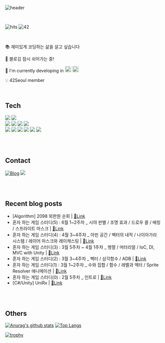 
![header](https://capsule-render.vercel.app/api?type=cylinder&color=timeGradient&height=160&text=Sunhye%20Kim&fontSize=48&fontAlignY=45&desc=Hello%20World!&descAlignY=70&animation=fadeIn)


</br>

![hits](https://myhits.vercel.app/api/hit/https%3A%2F%2Fgithub.com%2Fmocha-kim?color=green&label=hits&size=small)
![42](https://img.shields.io/badge/Born2Code-sunhkim-F5DF4D?style=flat&logo=42&logoColor=white)

</br>

📚  재미있게 코딩하는 삶을 살고 싶습니다

💌  블로깅 잠시 쉬어가는 중!
  
🔭  I'm currently developing in
<img src="https://profilinator.rishav.dev/skills-assets/csharp-original.svg" alt="C#" height="20">  <img src="https://profilinator.rishav.dev/skills-assets/cplusplus-original.svg" alt="C++" height="20"> 
  
💡  42Seoul member

</br>

## Tech

<img src="https://img.shields.io/badge/Unity-555555?style=for-the-badge&logo=Unity&logoColor=white"> <img src="https://img.shields.io/badge/Unreal%20Engine-555555?style=for-the-badge&logo=UnrealEngine&logoColor=white">
</br>
<img src="https://img.shields.io/badge/C-A8B9CC?style=for-the-badge&logo=C&logoColor=white">
<img src="https://img.shields.io/badge/C++-00599C?style=for-the-badge&logo=cplusplus&logoColor=white">
<img src="https://img.shields.io/badge/C%23-239120?style=for-the-badge&logo=csharp&logoColor=white">
<img src="https://img.shields.io/badge/Java-E48C2D?style=for-the-badge&logoColor=white">
</br>
<img src="https://img.shields.io/badge/Git-F05032?style=flat-square&logo=git&logoColor=white">
<img src="https://img.shields.io/badge/GitHub-181717?style=flat-square&logo=github&logoColor=white">
<img src="https://img.shields.io/badge/Slack-4A154B?style=flat-square&logo=slack&logoColor=white">
<img src="https://img.shields.io/badge/Notion-000000?style=flat-square&logo=notion&logoColor=white">
<img src="https://img.shields.io/badge/Figma-F24E1E?style=flat-square&logo=figma&logoColor=white">
<img src="https://img.shields.io/badge/Jira-0052CC?style=flat-square&logo=jira&logoColor=white">

</br></br>

## Contact

[![Blog](https://img.shields.io/badge/Naver%20Blog-03C75A?style=for-the-badge&logo=Naver&logoColor=white)](https://blog.naver.com/mocha-kim)
<img src="https://img.shields.io/badge/dev.sunhye@gmail.com-EA4335?style=for-the-badge&logo=Gmail&logoColor=white">

</br></br>

## Recent blog posts 

<!-- BLOG-POST-LIST:START -->
 - [Algorithm] 2098 외판원 순회 | [🔗Link](https://blog.naver.com/mocha-kim/223529625983?fromRss=true&trackingCode=rss)
 - 혼자 하는 게임 스터디&lpar;5&rpar; : 6월 1~2주차 _  시야 판별 / 조명 효과 / 드로우 콜 / 배칭 / 스프라이트 마스크 | [🔗Link](https://blog.naver.com/mocha-kim/223479614480?fromRss=true&trackingCode=rss)
 - 혼자 하는 게임 스터디&lpar;4&rpar; : 4월 3~4주차 _ 아핀 공간 / 벡터의 내적 / 나이아가라 시스템 / 레이어 마스크와 레이캐스팅 | [🔗Link](https://blog.naver.com/mocha-kim/223430002881?fromRss=true&trackingCode=rss)
 - 혼자 하는 게임 스터디&lpar;3&rpar; : 3월 5주차 ~ 4월 1주차 _ 행렬 / 머터리얼 / IoC, DI, MVC with Unity | [🔗Link](https://blog.naver.com/mocha-kim/223409671760?fromRss=true&trackingCode=rss)
 - 혼자 하는 게임 스터디&lpar;2&rpar; : 3월 3~4주차 _ 벡터 / 삼각함수 / ADB | [🔗Link](https://blog.naver.com/mocha-kim/223392325462?fromRss=true&trackingCode=rss)
 - 혼자 하는 게임 스터디&lpar;1&rpar; : 3월 1~2주차 _ 수와 집합 / 함수 /  레벨과 액터 / Sprite Resolver 애니메이션 | [🔗Link](https://blog.naver.com/mocha-kim/223380057401?fromRss=true&trackingCode=rss)
 - 혼자 하는 게임 스터디&lpar;0&rpar; : 2월 5주차 _ 인트로 | [🔗Link](https://blog.naver.com/mocha-kim/223368067938?fromRss=true&trackingCode=rss)
 - [C#/Unity] UniRx | [🔗Link](https://blog.naver.com/mocha-kim/223210483687?fromRss=true&trackingCode=rss)<!-- BLOG-POST-LIST:END -->

</div>

</br></br>

## Others

[![Anurag's github stats](https://github-readme-stats.vercel.app/api?username=mocha-kim&hide=issues&count_private=true&line_height=24&bg_color=363945&title_color=FFF29C&icon_color=FDAC53&text_color=C8FFCC)](https://github.com/anuraghazra/github-readme-stats)
[![Top Langs](https://github-readme-stats.vercel.app/api/top-langs/?username=mocha-kim&layout=compact&bg_color=363945&title_color=FFF29C&icon_color=FDAC53&text_color=C8FFCC)](https://github.com/anuraghazra/github-readme-stats)

[![trophy](https://github-profile-trophy.vercel.app/?username=mocha-kim&rank=-C&column=-1&theme=onedark)](https://github.com/ryo-ma/github-profile-trophy)
